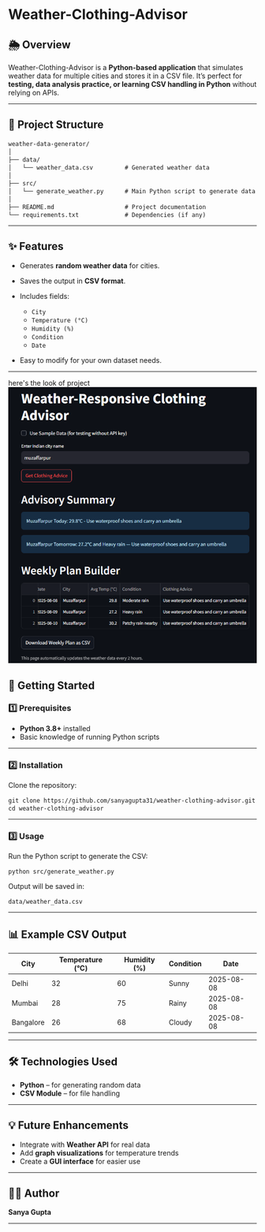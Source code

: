 
# Weather-Clothing-Advisor

## 🌦 Overview

Weather-Clothing-Advisor is a **Python-based application** that simulates weather data for multiple cities and stores it in a CSV file.
It’s perfect for **testing, data analysis practice, or learning CSV handling in Python** without relying on APIs.

---

## 📂 Project Structure

```
weather-data-generator/
│
├── data/
│   └── weather_data.csv         # Generated weather data
│
├── src/
│   └── generate_weather.py      # Main Python script to generate data
│
├── README.md                    # Project documentation
└── requirements.txt             # Dependencies (if any)
```

---

## ✨ Features

* Generates **random weather data** for cities.
* Saves the output in **CSV format**.
* Includes fields:

  * `City`
  * `Temperature (°C)`
  * `Humidity (%)`
  * `Condition`
  * `Date`
* Easy to modify for your own dataset needs.

---
here's the look of project
![App Screenshot](pic.png)


## 🚀 Getting Started

### 1️⃣ Prerequisites

* **Python 3.8+** installed
* Basic knowledge of running Python scripts

---

### 2️⃣ Installation

Clone the repository:

```
git clone https://github.com/sanyagupta31/weather-clothing-advisor.git
cd weather-clothing-advisor
```

---

### 3️⃣ Usage

Run the Python script to generate the CSV:

```
python src/generate_weather.py
```

Output will be saved in:

```
data/weather_data.csv
```

---

## 📊 Example CSV Output

| City      | Temperature (°C) | Humidity (%) | Condition | Date       |
| --------- | ---------------- | ------------ | --------- | ---------- |
| Delhi     | 32               | 60           | Sunny     | 2025-08-08 |
| Mumbai    | 28               | 75           | Rainy     | 2025-08-08 |
| Bangalore | 26               | 68           | Cloudy    | 2025-08-08 |

---

## 🛠 Technologies Used

* **Python** – for generating random data
* **CSV Module** – for file handling

---

## 💡 Future Enhancements

* Integrate with **Weather API** for real data
* Add **graph visualizations** for temperature trends
* Create a **GUI interface** for easier use

---

## 👩‍💻 Author

**Sanya Gupta**


---

